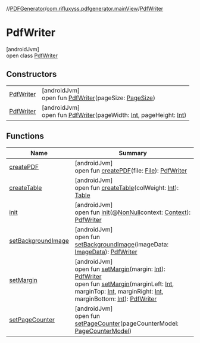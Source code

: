 //[PDFGenerator](../../../index.md)/[com.rifluxyss.pdfgenerator.mainView](../index.md)/[PdfWriter](index.md)

# PdfWriter

[androidJvm]\
open class [PdfWriter](index.md)

## Constructors

| | |
|---|---|
| [PdfWriter](-pdf-writer.md) | [androidJvm]<br>open fun [PdfWriter](-pdf-writer.md)(pageSize: [PageSize](../../com.rifluxyss.pdfgenerator.constants/-page-size/index.md)) |
| [PdfWriter](-pdf-writer.md) | [androidJvm]<br>open fun [PdfWriter](-pdf-writer.md)(pageWidth: [Int](https://kotlinlang.org/api/latest/jvm/stdlib/kotlin/-int/index.html), pageHeight: [Int](https://kotlinlang.org/api/latest/jvm/stdlib/kotlin/-int/index.html)) |

## Functions

| Name | Summary |
|---|---|
| [createPDF](create-p-d-f.md) | [androidJvm]<br>open fun [createPDF](create-p-d-f.md)(file: [File](https://developer.android.com/reference/kotlin/java/io/File.html)): [PdfWriter](index.md) |
| [createTable](create-table.md) | [androidJvm]<br>open fun [createTable](create-table.md)(colWeight: [Int](https://kotlinlang.org/api/latest/jvm/stdlib/kotlin/-int/index.html)): [Table](../../com.rifluxyss.pdfgenerator.structure/-table/index.md) |
| [init](init.md) | [androidJvm]<br>open fun [init](init.md)(@[NonNull](https://developer.android.com/reference/kotlin/androidx/annotation/NonNull.html)context: [Context](https://developer.android.com/reference/kotlin/android/content/Context.html)): [PdfWriter](index.md) |
| [setBackgroundImage](set-background-image.md) | [androidJvm]<br>open fun [setBackgroundImage](set-background-image.md)(imageData: [ImageData](../../com.rifluxyss.pdfgenerator.image/-image-data/index.md)): [PdfWriter](index.md) |
| [setMargin](set-margin.md) | [androidJvm]<br>open fun [setMargin](set-margin.md)(margin: [Int](https://kotlinlang.org/api/latest/jvm/stdlib/kotlin/-int/index.html)): [PdfWriter](index.md)<br>open fun [setMargin](set-margin.md)(marginLeft: [Int](https://kotlinlang.org/api/latest/jvm/stdlib/kotlin/-int/index.html), marginTop: [Int](https://kotlinlang.org/api/latest/jvm/stdlib/kotlin/-int/index.html), marginRight: [Int](https://kotlinlang.org/api/latest/jvm/stdlib/kotlin/-int/index.html), marginBottom: [Int](https://kotlinlang.org/api/latest/jvm/stdlib/kotlin/-int/index.html)): [PdfWriter](index.md) |
| [setPageCounter](set-page-counter.md) | [androidJvm]<br>open fun [setPageCounter](set-page-counter.md)(pageCounterModel: [PageCounterModel](../../com.rifluxyss.pdfgenerator.model/-page-counter-model/index.md)) |
